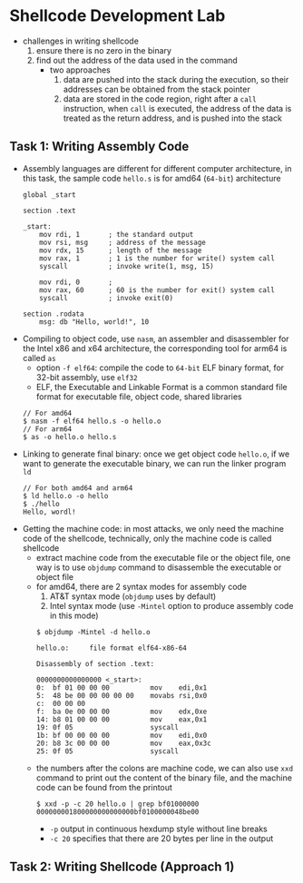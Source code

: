 # Shellcode Development Lab
- challenges in writing shellcode
    1. ensure there is no zero in the binary
    2. find out the address of the data used in the command
        - two approaches
            1. data are pushed into the stack during the execution, so their addresses can be obtained from the stack pointer
            2. data are stored in the code region, right after a `call` instruction, when `call` is executed, the address of the data is treated as the return address, and is pushed into the stack
    
## Task 1: Writing Assembly Code
- Assembly languages are different for different computer architecture, in this task, the sample code `hello.s` is for amd64 (`64-bit`) architecture
    ```
    global _start

    section .text

    _start:
        mov rdi, 1       ; the standard output
        mov rsi, msg     ; address of the message
        mov rdx, 15      ; length of the message
        mov rax, 1       ; 1 is the number for write() system call
        syscall          ; invoke write(1, msg, 15)

        mov rdi, 0       ;
        mov rax, 60      ; 60 is the number for exit() system call
        syscall          ; invoke exit(0)

    section .rodata
        msg: db "Hello, world!", 10
    ```
- Compiling to object code, use `nasm`, an assembler and disassembler for the Intel x86 and x64 architecture, the corresponding tool for arm64 is called `as`
    - option `-f elf64`: compile the code to `64-bit` ELF binary format, for 32-bit assembly, use `elf32`
    - ELF, the Executable and Linkable Format is a common standard file format for executable file, object code, shared libraries
    ```
    // For amd64
    $ nasm -f elf64 hello.s -o hello.o
    // For arm64
    $ as -o hello.o hello.s
    ```
- Linking to generate final binary: once we get object code `hello.o`, if we want to generate the executable binary, we can run the linker program `ld`
    ```
    // For both amd64 and arm64
    $ ld hello.o -o hello
    $ ./hello
    Hello, wordl!
    ```
- Getting the machine code: in most attacks, we only need the machine code of the shellcode, technically, only the machine code is called shellcode
    - extract machine code from the executable file or the object file, one way is to use `objdump` command to disassemble the executable or object file
    - for amd64, there are 2 syntax modes for assembly code
        1. AT&T syntax mode (`objdump` uses by default)
        2. Intel syntax mode (use `-Mintel` option to produce assembly code in this mode)
        ```
        $ objdump -Mintel -d hello.o

        hello.o:     file format elf64-x86-64

        Disassembly of section .text:

        0000000000000000 <_start>:
        0:	bf 01 00 00 00       	mov    edi,0x1
        5:	48 be 00 00 00 00 00 	movabs rsi,0x0
        c:	00 00 00 
        f:	ba 0e 00 00 00       	mov    edx,0xe
        14:	b8 01 00 00 00       	mov    eax,0x1
        19:	0f 05                	syscall 
        1b:	bf 00 00 00 00       	mov    edi,0x0
        20:	b8 3c 00 00 00       	mov    eax,0x3c
        25:	0f 05                	syscall
        ```
    - the numbers after the colons are machine code, we can also use `xxd` command to print out the content of the binary file, and the machine code can be found from the printout
        ```
        $ xxd -p -c 20 hello.o | grep bf01000000
        000000001800000000000000bf0100000048be00
        ```
        - `-p` output in continuous hexdump style without line breaks
        - `-c 20` specifies that there are 20 bytes per line in the output

## Task 2: Writing Shellcode (Approach 1)
